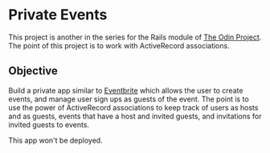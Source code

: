 # Private Events

This project is another in the series for the Rails module of [The Odin Project](https://www.theodinproject.com). The point of this project is to work with ActiveRecord associations.

## Objective

Build a private app similar to [Eventbrite](http://www.eventbrite.com/) which allows the user to create events, 
and manage user sign ups as guests of the event. The point is to use the power of ActiveRecord 
associations to keep track of users as hosts and as guests, events that have a host and invited 
guests, and invitations for invited guests to events.

This app won't be deployed.
